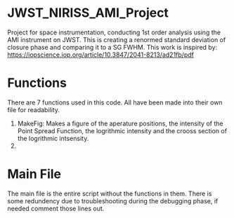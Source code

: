 # JWST_NIRISS_AMI_Project
Project for space instrumentation, conducting 1st order analysis using the AMI instrument on JWST. This is creating a renormed standard deviation of closure phase and comparing it to a SG FWHM. This work is inspired by: https://iopscience.iop.org/article/10.3847/2041-8213/ad21fb/pdf

# Functions
There are 7 functions used in this code. All have been made into their own file for readability.
1. MakeFig: Makes a figure of the aperature positions, the intensity of the Point Spread Function, the logrithmic intensity and the crooss section of the logrithmic intsensity. 
2. 
# Main File
The main file is the entire script without the functions in them. There is some redundency due to troubleshooting during the debugging phase, if needed comment those lines out. 
